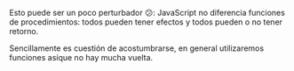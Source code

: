 Esto puede ser un poco perturbador :confused:: JavaScript no diferencia funciones de procedimientos: todos pueden tener efectos y todos pueden o no tener retorno.

Sencillamente es cuestión de acostumbrarse, en general utilizaremos funciones asíque no hay mucha vuelta.